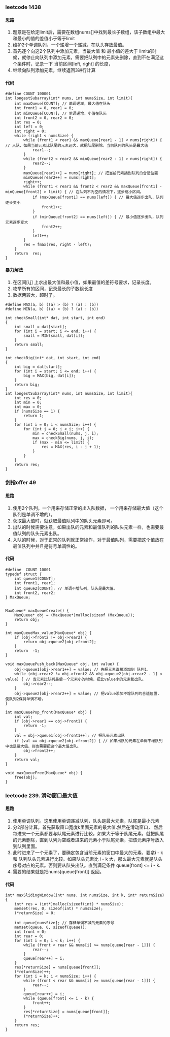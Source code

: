 ### leetcode 1438
#### 思路
1. 题意是在给定limit后，需要在数组nums[]中找到最长子数组，该子数组中最大和最小的值的差值小于等于limit
2. 维护2个单调队列，一个递增一个递减，在队头存放最值。
3. 首先逐个向这2个队列中添加元素，当最大值 和 最小值的差大于 limit的时候，就停止向队列中添加元素，需要把队列中的元素先删除，直到不在满足这个条件时，记录一下 当前区间[left, right] 的长度，
4. 继续向队列添加元素，继续返回3进行计算

#### 代码
```
#define COUNT 100001
int longestSubarray(int* nums, int numsSize, int limit){
    int maxQueue[COUNT]; // 单调递减，最大值在队头
    int front1 = 0, rear1 = 0;
    int minQueue[COUNT]; // 单调递增，小值在队头
    int front2 = 0, rear2 = 0;
    int res = 0;
    int left = 0;
    int right = 0;
    while (right < numsSize) {
        while (front1 < rear1 && maxQueue[rear1 - 1] < nums[right]) { // 入队，如果当前元素比队尾的元素还大，就把队尾删除。当前队列的队头是最大值
            rear1--;
        }
        while (front2 < rear2 && minQueue[rear2 - 1] > nums[right]) {
            rear2--;
        }
        maxQueue[rear1++] = nums[right]; // 把当前元素插到队列的合适位置
        minQueue[rear2++] = nums[right];
        right++;
        while (front1 < rear1 && front2 < rear2 && maxQueue[front1] - minQueue[front2] > limit) { // 在队列不为空的情况下，逐步缩小区间。
            if (maxQueue[front1] == nums[left]) { // 最大值逐步出队，队列逐步变小
                front1++;
            }
            if (minQueue[front2] == nums[left]) { // 最小值逐步出队，队列元素逐步变大
                front2++;
            }
            left++;
        }
        res = fmax(res, right - left);
    }
    return  res;
}
```
#### 暴力解法 
1. 在区间[i,j] 上求出最大值和最小值，如果最值的差符号要求，记录长度。
2. 枚举所有的区间，记录最长的子数组长度
3. 数据两较大，超时了。
```
#define MAX(a, b) ((a) > (b) ? (a) : (b))
#define MIN(a, b) ((a) < (b) ? (a) : (b))

int checkSmall(int* dat, int start, int end)
{
    int small = dat[start];
    for (int i = start; i <= end; i++) {
        small = MIN(small, dat[i]);
    }
    return small;
}

int checkBig(int* dat, int start, int end)
{
    int big = dat[start];
    for (int i = start; i <= end; i++) {
        big = MAX(big, dat[i]);
    }
    return big;
}
int longestSubarray(int* nums, int numsSize, int limit){
    int res = 0;
    int min = 0;
    int max = 0;
    if (numsSize == 1) {
        return 1;
    }
    for (int i = 0; i < numsSize; i++) {
        for (int j = 0; j < i; j++) {
            min = checkSmall(nums, j, i);
            max = checkBig(nums, j, i);
            if (max - min <= limit) {
                res = MAX(res, i - j + 1);
            }
        }
    }
    return res;
}
```

### 剑指offer 49
#### 思路
1. 使用2个队列，一个用来存储正常的出入队数据， 一个用来存储最大值（这个队列是单调不增的）。 
2. 获取最大值时，就获取最值队列中的队头元素即可。
3. 出队的时候需要注意，如果出队的元素和最值队列的队头元素一样，也需要最值队列的队头元素出队。
4. 入队的时候，对于正常的队列就正常操作，对于最值队列，需要把这个值放在最值队列中并且是符号单调性的。
#### 代码
```
#define  COUNT 10001
typedef struct {
    int queue1[COUNT]; 
    int front1, rear1;
    int queue2[COUNT]; // 单调不增队列，队头是最大值。
    int front2, rear2;
} MaxQueue;


MaxQueue* maxQueueCreate() {
    MaxQueue* obj = (MaxQueue*)malloc(sizeof (MaxQueue));
    return obj;
}

int maxQueueMax_value(MaxQueue* obj) {
    if (obj->front2 != obj->rear2) {
        return obj->queue2[obj->front2];
    }
    return  -1;
}

void maxQueuePush_back(MaxQueue* obj, int value) {
    obj->queue1[obj->rear1++] = value; // 先把元素直接添加到 队列1.
    while (obj->rear2 != obj->front2 && obj->queue2[obj->rear2 - 1] < value) { // 当元素比队列最后一个元素小的时候，把比value小的元素都出队。
        obj->rear2--;
    }
    obj->queue2[obj->rear2++] = value; // 把value添加不增队列的合适位置， 使队列2保持单调不增。
}

int maxQueuePop_front(MaxQueue* obj) {
    int val;
    if (obj->rear1 == obj->front1) {
        return -1;
    }
    val = obj->queue1[obj->front1++]; // 把队头元素出队
    if (val == obj->queue2[obj->front2]) { // 如果出队的元素在单调不增队列中也是最大值，则也需要把这个最大值出队。
        obj->front2++;
    }
    return val;
}

void maxQueueFree(MaxQueue* obj) {
    free(obj);
}
```

### leetcode 239. 滑动窗口最大值
#### 思路
1. 使用单调队列。这里使用单调递减队列，队头是最大元素，队尾是最小元素
2. 分2部分计算，首先获取窗口宽度k里面元素的最大值.然后在滑动窗口， 然后每进来一个元素都要与队尾元素进行比较，如果大于等于队尾元素，就把队尾的元素删除，直到队列为空或者进来的元素小于队尾元素，把该元素序号放入到队列里面。
3. 此时进来了一个元素了，要确定包含当前元素的窗口中最大的元素，要拿i - k 和 队列队头元素进行比较。如果队头元素比 i - k 大，那么最大元素就是队头序号对应的元素。否则要从队头出队。直到满足条件 queue[front] <= i - k.
4. 需要的结果就是把nums[queue[front]] 返回。

#### 代码
```
int* maxSlidingWindow(int* nums, int numsSize, int k, int* returnSize){
    int* res = (int*)malloc(sizeof(int) * numsSize);
    memset(res, 0, sizeof(int) * numsSize);
    (*returnSize) = 0;

    int queue[numsSize]; // 存储单调不减的元素的序号
    memset(queue, 0, sizeof(queue));
    int front = 0;
    int rear = 0;
    for (int i = 0; i < k; i++) {
        while (front < rear && nums[i] >= nums[queue[rear - 1]]) {
            rear--;
        }
        queue[rear++] = i;
    }
    res[*returnSize] = nums[queue[front]];
    (*returnSize)++;
    for (int i = k; i < numsSize; i++) {
        while (front < rear && nums[i] >= nums[queue[rear - 1]]) {
            rear--;
        }
        queue[rear++] = i;
        while (queue[front] <= i - k) {
            front++;
        }
        res[*returnSize] = nums[queue[front]];
        (*returnSize)++;
    }
    return res;
}
```